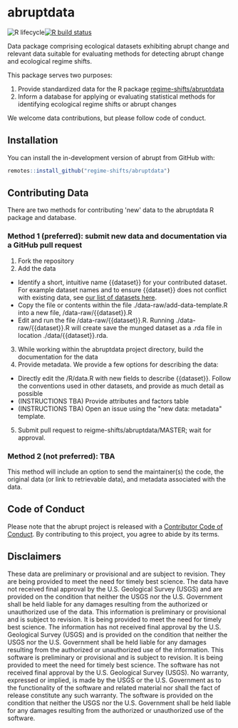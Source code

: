 # abruptdata
<!-- badges: start -->
![R lifecycle](https://img.shields.io/badge/lifecycle-experimental-orange.svg)[![R build status](https://github.com/regime-shifts/abruptdata/workflows/R-CMD-check/badge.svg)](https://github.com/regime-shifts/abruptdata/actions)
<!-- badges: end -->

Data package comprising ecological datasets exhibiting abrupt change and relevant data suitable for evaluating methods for detecting abrupt change and ecological regime shifts. 

This package serves two purposes:
1. Provide standardized data for the R package [regime-shifts/abruptdata](github.com/regime-shifts/abruptdata)
2. Inform a database for applying or evaluating statistical methods for identifying ecological regime shifts or abrupt changes

We welcome data contributions, but please follow code of conduct.


## Installation
You can install the in-development version of abrupt from GitHub with:

``` r
remotes::install_github("regime-shifts/abruptdata")
```
## Contributing Data
There are two methods for contributing 'new' data to the abruptdata R package and database.

### Method 1 (preferred): submit new data and documentation via a GitHub pull request
1. Fork the repository  
2. Add the data 
  - Identify a short, intuitive name {{dataset}} for your contributed dataset. For example dataset names and to ensure {{dataset}} does not conflict with existing data, see [our list of datasets here](https://regime-shifts.github.io/abruptdata/reference/index.html).  
  - Copy the file or contents within the file ./data-raw/add-data-template.R into a new file, /data-raw/{{dataset}}.R
  - Edit and run the file /data-raw/{{dataset}}.R. Running ./data-raw/{{dataset}}.R will create save the munged dataset as a .rda file in  location ./data/{{dataset}}.rda.  
3. While working within the abruptdata project directory, build the documentation for the data    
4. Provide metadata. We provide a few options for describing the data:
  - Directly edit the /R/data.R with new fields to describe {{dataset}}. Follow the conventions used in other datasets, and provide as much detail as possible
  - (INSTRUCTIONS TBA) Provide attributes and factors table
  - (INSTRUCTIONS TBA) Open an issue using the "new data: metadata" template.
5. Submit pull request to reigme-shifts/abruptdata/MASTER; wait for approval.   

### Method 2 (not preferred): TBA
This method will include an option to send the maintainer(s) the code, the original data (or link to retrievable data), and metadata associated with the data. 

## Code of Conduct

Please note that the abrupt project is released with a [Contributor Code of Conduct](https://contributor-covenant.org/version/2/0/CODE_OF_CONDUCT.html). By contributing to this project, you agree to abide by its terms.

## Disclaimers
These data are preliminary or provisional and are subject to revision. They are being provided to meet the need for timely best science. The data have not received final approval by the U.S. Geological Survey (USGS) and are provided on the condition that neither the USGS nor the U.S. Government shall be held liable for any damages resulting from the authorized or unauthorized use of the data.
This information is preliminary or provisional and is subject to revision. It is being provided to meet the need for timely best science. The information has not received final approval by the U.S. Geological Survey (USGS) and is provided on the condition that neither the USGS nor the U.S. Government shall be held liable for any damages resulting from the authorized or unauthorized use of the information.
This software is preliminary or provisional and is subject to revision. It is being provided to meet the need for timely best science. The software has not received final approval by the U.S. Geological Survey (USGS). No warranty, expressed or implied, is made by the USGS or the U.S. Government as to the functionality of the software and related material nor shall the fact of release constitute any such warranty. The software is provided on the condition that neither the USGS nor the U.S. Government shall be held liable for any damages resulting from the authorized or unauthorized use of the software.

